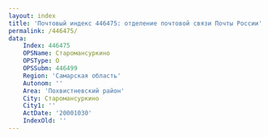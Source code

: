 ```yaml
---
layout: index
title: 'Почтовый индекс 446475: отделение почтовой связи Почты России'
permalink: /446475/
data:
    Index: 446475
    OPSName: Старомансуркино
    OPSType: О
    OPSSubm: 446499
    Region: 'Самарская область'
    Autonom: ''
    Area: 'Похвистневский район'
    City: Старомансуркино
    City1: ''
    ActDate: '20001030'
    IndexOld: ''
---
```

